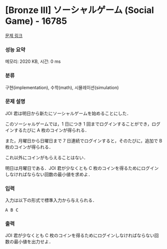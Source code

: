 # [Bronze III] ソーシャルゲーム (Social Game) - 16785 

[문제 링크](https://www.acmicpc.net/problem/16785) 

### 성능 요약

메모리: 2020 KB, 시간: 0 ms

### 분류

구현(implementation), 수학(math), 시뮬레이션(simulation)

### 문제 설명

<p>JOI 君は明日から新たにソーシャルゲームを始めることにした．</p>

<p>このソーシャルゲームでは，1 日につき 1 回までログインすることができ，ログインするたびに A 枚のコインが得られる．</p>

<p>また，月曜日から日曜日まで 7 日連続でログインすると，そのたびに，追加で B 枚のコインが得られる．</p>

<p>これ以外にコインがもらえることはない．</p>

<p>明日は月曜日である．JOI 君が少なくとも C 枚のコインを得るためにログインしなければならない回数の最小値を求めよ．</p>

### 입력 

 <p>入力は以下の形式で標準入力から与えられる．</p>

<pre>A B C</pre>

### 출력 

 <p>JOI 君が少なくとも C 枚のコインを得るためにログインしなければならない回数の最小値を出力せよ．</p>

